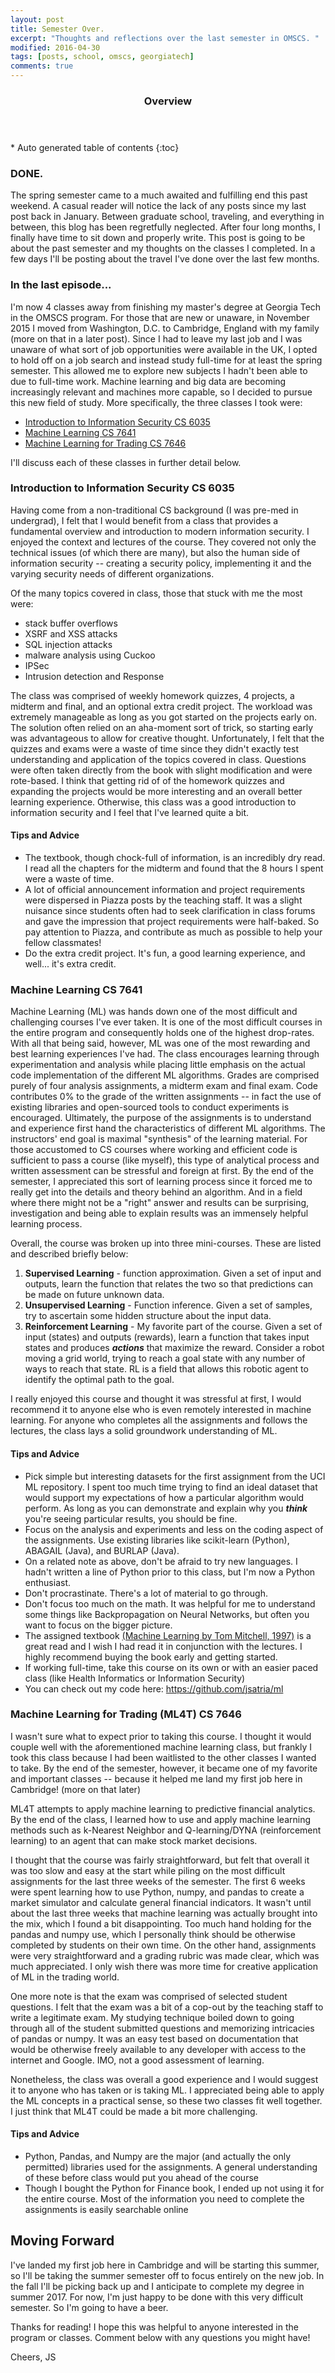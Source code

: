 ```yaml
---
layout: post
title: Semester Over.
excerpt: "Thoughts and reflections over the last semester in OMSCS. "
modified: 2016-04-30
tags: [posts, school, omscs, georgiatech]
comments: true
---
```

<section id="table-of-contents" class="toc">
  <header>
    <h3>Overview</h3>
  </header>
<div id="drawer" markdown="1">
*  Auto generated table of contents
{:toc}
</div>
</section><!-- /#table-of-contents -->

### DONE.
The spring semester came to a much awaited and fulfilling end this past weekend. A casual reader will notice the lack of any posts since my last post back in January. Between graduate school, traveling, and everything in between, this blog has been regretfully neglected. After four long months, I finally have time to sit down and properly write. This post is going to be about the past semester and my thoughts on the classes I completed. In a few days I'll be posting about the travel I've done over the last few months.

### In the last episode...
I'm now 4 classes away from finishing my master's degree at Georgia Tech in the OMSCS program. For those that are new or unaware, in November 2015 I moved from Washington, D.C. to Cambridge, England with my family (more on that in a later post). Since I had to leave my last job and I was unaware of what sort of job opportunities were available in the UK, I opted to hold off on a job search and instead study full-time for at least the spring semester. This allowed me to explore new subjects I hadn't been able to due to full-time work. Machine learning and big data are becoming increasingly relevant and machines more capable, so I decided to pursue this new field of study.  More specifically, the three classes I took were:

* <a href="http://www.omscs.gatech.edu/cs-6035-introduction-to-information-security">Introduction to Information Security CS 6035</a>
* <a href="http://www.omscs.gatech.edu/cs-7641-machine-learning">Machine Learning CS 7641</a>
* <a href="http://www.omscs.gatech.edu/cs-7646-machine-learning-trading">Machine Learning for Trading CS 7646</a>

I'll discuss each of these classes in further detail below.

### Introduction to Information Security CS 6035
Having come from a non-traditional CS background (I was pre-med in undergrad), I felt that I would benefit from a class that provides a fundamental overview and introduction to modern information security. I enjoyed the context and lectures of the course. They covered not only the technical issues (of which there are many), but also the human side of information security -- creating a security policy, implementing it and the varying security needs of different organizations.

Of the many topics covered in class, those that stuck with me the most were:
- stack buffer overflows
- XSRF and XSS attacks
- SQL injection attacks
- malware analysis using Cuckoo
- IPSec
- Intrusion detection and Response

The class was comprised of weekly homework quizzes, 4 projects, a midterm and final, and an optional extra credit project. The workload was extremely manageable as long as you got started on the projects early on. The solution often relied on an aha-moment sort of trick, so starting early was advantageous to allow for creative thought. Unfortunately, I felt that the quizzes and exams were a waste of time since they didn't exactly test understanding and application of the topics covered in class. Questions were often taken directly from the book with slight modification and were rote-based. I think that getting rid of of the homework quizzes and expanding the projects would be more interesting and an overall better learning experience. Otherwise, this class was a good introduction to information security and I feel that I've learned quite a bit.

#### Tips and Advice
* The textbook, though chock-full of information, is an incredibly dry read. I read all the chapters for the midterm and found that the 8 hours I spent were a waste of time.
* A lot of official announcement information and project requirements were dispersed in Piazza posts by the teaching staff. It was a slight nuisance since students often had to seek clarification in class forums and gave the impression that project requirements were half-baked. So pay attention to Piazza, and contribute as much as possible to help your fellow classmates!
* Do the extra credit project. It's fun, a good learning experience, and well... it's extra credit.


### Machine Learning CS 7641
Machine Learning (ML) was hands down one of the most difficult and challenging courses I've ever taken. It is one of the most difficult courses in the entire program and consequently holds one of the highest drop-rates. With all that being said, however, ML was one of the most rewarding and best learning experiences I've had. The class encourages learning through experimentation and analysis while placing little emphasis on the actual code implementation of the different ML algorithms. Grades are comprised purely of four analysis assignments, a midterm exam and final exam. Code contributes 0% to the grade of the written assignments -- in fact the use of existing libraries and  open-sourced tools to conduct experiments is encouraged. Ultimately, the purpose of the assignments is to understand and experience first hand the characteristics of different ML algorithms. The instructors' end goal is maximal "synthesis" of the learning material. For those accustomed to CS courses where working and efficient code is sufficient to pass a course (like myself), this type of analytical process and written assessment can be stressful and foreign at first. By the end of the semester, I appreciated this sort of learning process since it forced me to really get into the details and theory behind an algorithm. And in a field where there might not be a "right" answer and results can be surprising, investigation and being able to explain results was an immensely helpful learning process.

Overall, the course was broken up into three mini-courses. These are listed and described briefly below:

1. **Supervised Learning** - function approximation. Given a set of input and outputs, learn the function that relates the two so that predictions can be made on future unknown data.
2. **Unsupervised Learning** - Function inference. Given a set of samples, try to ascertain some hidden structure about the input data.
3. **Reinforcement Learning** - My favorite part of the course. Given a set of input (states) and outputs (rewards), learn a function that takes input states and produces ***actions*** that maximize the reward. Consider a robot moving a grid world, trying to reach a goal state with any number of ways to reach that state. RL is a field that allows this robotic agent to identify the optimal path to the goal.

I really enjoyed this course and thought it was stressful at first, I would recommend it to anyone else who is even remotely interested in machine learning. For anyone who completes all the assignments and follows the lectures, the class lays a solid groundwork understanding of ML.

#### Tips and Advice
* Pick simple but interesting datasets for the first assignment from the UCI ML repository. I spent too much time trying to find an ideal dataset that would support my expectations of how a particular algorithm would perform. As long as you can demonstrate and explain why you ***think*** you're seeing particular results, you should be fine.
* Focus on the analysis and experiments and less on the coding aspect of the assignments. Use existing libraries like scikit-learn (Python), ABAGAIL (Java), and BURLAP (Java).
* On a related note as above, don't be afraid to try new languages. I hadn't written a line of Python prior to this class, but I'm now a Python enthusiast.
* Don't procrastinate. There's a lot of material to go through.
* Don't focus too much on the math. It was helpful for me to understand some things like Backpropagation on Neural Networks, but often you want to focus on the bigger picture.
* The assigned textbook <a href="http://www.cs.cmu.edu/~tom/mlbook.html">(Machine Learning by Tom Mitchell, 1997)</a> is a great read and I wish I had read it in conjunction with the lectures. I highly recommend buying the book early and getting started.
* If working full-time, take this course on its own or with an easier paced class (like Health Informatics or Information Security)
* You can check out my code here: https://github.com/jsatria/ml

### Machine Learning for Trading (ML4T) CS 7646
I wasn't sure what to expect prior to taking this course. I thought it would couple well with the aforementioned machine learning class, but frankly I took this class because I had been waitlisted to the other classes I wanted to take. By the end of the semester, however, it became one of my favorite and important classes -- because it helped me land my first job here in Cambridge! (more on that later)

ML4T attempts to apply machine learning to predictive financial analytics. By the end of the class, I learned how to use and apply machine learning methods such as k-Nearest Neighbor and Q-learning/DYNA (reinforcement learning) to an agent that can make stock market decisions.

I thought that the course was fairly straightforward, but felt that overall it was too slow and easy at the start while piling on the most difficult assignments for the last three weeks of the semester. The first 6 weeks were spent learning how to use Python, numpy, and pandas to create a market simulator and calculate general financial indicators. It wasn't until about the last three weeks that machine learning was actually brought into the mix, which I found a bit disappointing. Too much hand holding for the pandas and numpy use, which I personally think should be otherwise completed by students on their own time. On the other hand, assignments were very straightforward and a grading rubric was made clear, which was much appreciated. I only wish there was more time for creative application of ML in the trading world.

One more note is that the exam was comprised of selected student questions. I felt that the exam was a bit of a cop-out by the teaching staff to write a legitimate exam. My studying technique boiled down to going through all of the student submitted questions and memorizing intricacies of pandas or numpy. It was an easy test based on documentation that would be otherwise freely available to any developer with access to the internet and Google. IMO, not a good assessment of learning.

Nonetheless, the class was overall a good experience and I would suggest it to anyone who has taken or is taking ML. I appreciated being able to apply the ML concepts in a practical sense, so these two classes fit well together. I just think that ML4T could be made a bit more challenging.

#### Tips and Advice
* Python, Pandas, and Numpy are the major (and actually the only permitted) libraries used for the assignments. A general understanding of these before class would put you ahead of the course
* Though I bought the Python for Finance book, I ended up not using it for the entire course. Most of the information you need to complete the assignments is easily searchable online

## Moving Forward
I've landed my first job here in Cambridge and will be starting this summer, so I'll be taking the summer semester off to focus entirely on the new job. In the fall I'll be picking back up and I anticipate to complete my degree in summer 2017. For now, I'm just happy to be done with this very difficult semester. So I'm going to have a beer.

Thanks for reading! I hope this was helpful to anyone interested in the program or classes. Comment below with any questions you might have!


Cheers,
JS
